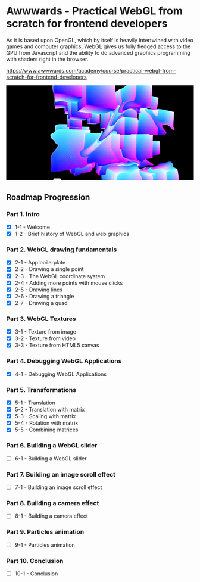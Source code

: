 # Awwwards - Practical WebGL from scratch for frontend developers
As it is based upon OpenGL, which by itself is heavily intertwined with video games and computer graphics, WebGL gives us fully fledged access to the GPU from Javascript and the ability to do advanced graphics programming with shaders right in the browser.

https://www.awwwards.com/academy/course/practical-webgl-from-scratch-for-frontend-developers

![Screenshot of Website](cover.png)

## Roadmap Progression

### Part 1. Intro
- [x] 1-1 - Welcome
- [x] 1-2 - Brief history of WebGL and web graphics

### Part 2. WebGL drawing fundamentals
- [x] 2-1 - App boilerplate
- [x] 2-2 - Drawing a single point
- [x] 2-3 - The WebGL coordinate system
- [x] 2-4 - Adding more points with mouse clicks
- [x] 2-5 - Drawing lines
- [x] 2-6 - Drawing a triangle
- [x] 2-7 - Drawing a quad

### Part 3. WebGL Textures
- [x] 3-1 - Texture from image
- [x] 3-2 - Texture from video
- [x] 3-3 - Texture from HTML5 canvas

### Part 4. Debugging WebGL Applications
- [x] 4-1 - Debugging WebGL Applications

### Part 5. Transformations
- [x] 5-1 - Translation
- [x] 5-2 - Translation with matrix
- [x] 5-3 - Scaling with matrix
- [x] 5-4 - Rotation with matrix
- [x] 5-5 - Combining matrices

### Part 6. Building a WebGL slider
- [ ] 6-1 - Building a WebGL slider

### Part 7. Building an image scroll effect
- [ ] 7-1 - Building an image scroll effect

### Part 8. Building a camera effect
- [ ] 8-1 - Building a camera effect

### Part 9. Particles animation
- [ ] 9-1 - Particles animation

### Part 10. Conclusion
- [ ] 10-1 - Conclusion
